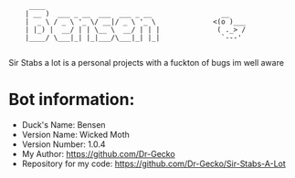 ```
     ____                            
    | __ )  ___ _ __  ___  ___ _ __                 __
    |  _ \ / _ \ '_ \/ __|/ _ \ '_ \              <(o )___
    | |_) |  __/ | | \__ \  __/ | | |              ( ._> /
    |____/ \___|_| |_|___/\___|_| |_|               `---'   
                                  
```
Sir Stabs a lot is a personal projects with a fuckton of bugs im well aware
# Bot information: 
- Duck's Name: Bensen
- Version Name: Wicked Moth
- Version Number: 1.0.4
- My Author: https://github.com/Dr-Gecko
- Repository for my code: https://github.com/Dr-Gecko/Sir-Stabs-A-Lot
